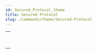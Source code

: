 ```yaml
---
id: Secured_Protocol_theme
title: Secured Protocol
slug: /commands/theme/Secured-Protocol
---
```



||
|---|
|[<!-- INCLUDE #_command_.GENERATE CERTIFICATE REQUEST.Syntax -->](../../commands-legacy/generate-certificate-request.md)<br/>|
|[<!-- INCLUDE #_command_.GENERATE ENCRYPTION KEYPAIR.Syntax -->](../../commands-legacy/generate-encryption-keypair.md)<br/>|
